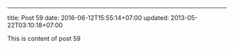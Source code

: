 ---
title: Post 59
date: 2016-06-12T15:55:14+07:00
updated: 2013-05-22T03:10:18+07:00

This is content of post 59